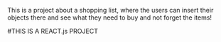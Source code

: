 This is a project about a shopping list, where the users can insert their objects there and see what they need to buy and not forget the items!

#THIS IS A REACT.js PROJECT
